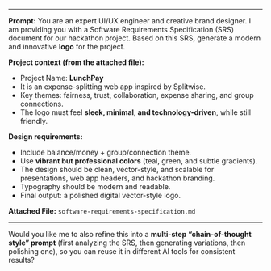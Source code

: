 
---

**Prompt:**
You are an expert UI/UX engineer and creative brand designer. I am providing you with a Software Requirements Specification (SRS) document for our hackathon project. Based on this SRS, generate a modern and innovative **logo** for the project.

**Project context (from the attached file):**

* Project Name: **LunchPay**
* It is an expense-splitting web app inspired by Splitwise.
* Key themes: fairness, trust, collaboration, expense sharing, and group connections.
* The logo must feel **sleek, minimal, and technology-driven**, while still friendly.

**Design requirements:**

* Include balance/money + group/connection theme.
* Use **vibrant but professional colors** (teal, green, and subtle gradients).
* The design should be clean, vector-style, and scalable for presentations, web app headers, and hackathon branding.
* Typography should be modern and readable.
* Final output: a polished digital vector-style logo.

**Attached File:**
`software-requirements-specification.md`

---

Would you like me to also refine this into a **multi-step “chain-of-thought style” prompt** (first analyzing the SRS, then generating variations, then polishing one), so you can reuse it in different AI tools for consistent results?

